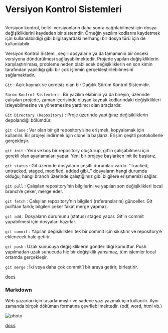 # Versiyon Kontrol Sistemleri

######

Versiyon kontrol, belirli versiyonların daha sonra çağrılabilmesi için dosya değişikliklerini kaydeden bir sistemdir. Örneğin yazılım kodlarını kaydetmek için kullanılabildiği gibi bilgisayardaki herhangi bir dosya türü için de kullanılabilir. 

Versiyon Kontrol Sistemi, seçili dosyaların ya da tamamının  bir önceki versiyona döndürülmesi sağlayabilmektedir. Projede yapılan değişikliklerin karşılaştırılması, probleme neden olabilecek değişikliklerin en son kimin tarafından yapıldığı gibi bir çok işlemin gerçekleştirilebilmesini sağlamaktadır.

```Git``` : Açık kaynak ve ücretsiz olan bir Dağıtık Sürüm Kontrol Sistemidir.

```Sürüm Kontrol Sistemleri``` : Bir yazılım ekibinin ya da bireyin, üzerinde çalışılan projede, zaman içerisinde oluşan kaynak kodlarındaki değişiklikleri izleyebilmesine ve yönetmesine yardımcı olan araçlardır.


```Git Directory (Repository)``` : Proje üzerinde yaptığınız değişikliklerin depolandığı bölümdür. 

```git clone``` : Var olan bir git repository’sine erişmek, kopyalamak için kullanılır. Bir projeyi indirmek için clone’la başlarız. Erişim çeşitli protokollerle gerçekleşir.


```git init``` : Yeni ve boş bir repository oluşturup, git’in çalışabilmesi için gerekli olan ayarlamaları yapar. Yeni bir projeye başlarken init ile başlarız.

```git status``` : Git üzerinde dosyaların çeşitli durumları vardır. “Tracked, untracked, staged, modified, added gibi..” dosyaların hangi durumda olduğu, hangi branch üzerinde çalıştığımız gibi bilgilere erişmemizi sağlar.

```git pull``` : Çalışılan repository’nin bilgilerini ve yapılan son değişiklikleri local branch’e çeker, merge eder. 

```git fetch``` : Çalışılan repository’nin bilgileri (referanslarını) günceller. Git pull’dan farklı; bilgileri çeker fakat merge yapmaz.

```git add``` : Dosyaların durumunu (status) staged yapar. Git’in commit yapabilmesi için dosyaları hazırlar.

```git commit``` : Yapılan değişiklikleri tek bir commit için sıkıştırır ve repository’e eklenecek hale getirir. 

```git push``` : Uzak sunucuya değişikliklerin gönderildiği komuttur. Push yapılmadan uzak sunucuda hiç bir değişiklik yansımaz, tüm işlemler local ortamda gerçekleşir. 

```git merge``` : İki veya daha çok commit’i bir araya getirir, birleştirir.

[docs](https://www.atlassian.com/git/tutorials)

### Markdown

Web yazarları için tasarlanmıştır ve sadece yazı yazmak için kullanılır. Aynı zamanda birçok döküman formatına çevrilebilmektedir. (pdf, word, html vb.)

![photo](https://ceaksan.com/tr/markdown-nedir/visual-studio-code-markdown.jpg)

[docs](https://www.markdownguide.org/)

